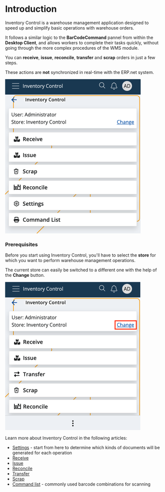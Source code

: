 # Introduction

Inventory Control is a warehouse management application designed to speed up and simplify basic operations with warehouse orders. 

It follows a similar logic to the **BarCodeCommand** pannel from within the **Desktop Client**, and allows workers to complete their tasks quickly, without going through the more complex procedures of the WMS module. 

You can **receive**, **issue**, **reconcile**, **transfer** and **scrap** orders in just a few steps. 

These actions are **not** synchronized in real-time with the ERP.net system.

![Inventory Control](pictures/inventory-control.png)

### Prerequisites

Before you start using Inventory Control, you'll have to select the **store** for which you want to perform warehouse management operations.

The current store can easily be switched to a different one with the help of the **Change** button.

![Inventory Control](pictures/inventory-control_store.png)

Learn more about Inventory Control in the following articles:

* [Settings](settings.md) - start from here to determine which kinds of documents will be generated for each operation
*	[Receive](receive.md)
*	[Issue](issue.md)
*	[Reconcile](reconcile.md)
*	[Transfer](transfer.md)
*	[Scrap](scrap.md)
*	[Command list](command-list.md) - commonly used barcode combinations for scanning
